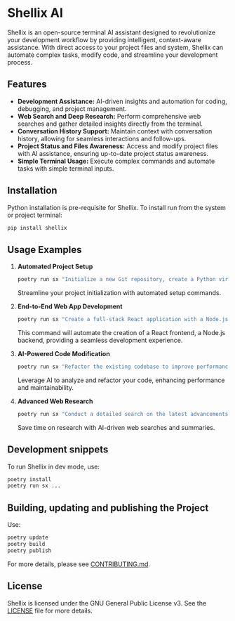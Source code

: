 # Shellix AI

Shellix is an open-source terminal AI assistant designed to revolutionize your development workflow by providing intelligent, context-aware assistance. With direct access to your project files and system, Shellix can automate complex tasks, modify code, and streamline your development process.

## Features

- **Development Assistance:** AI-driven insights and automation for coding, debugging, and project management.
- **Web Search and Deep Research:** Perform comprehensive web searches and gather detailed insights directly from the terminal.
- **Conversation History Support:** Maintain context with conversation history, allowing for seamless interactions and follow-ups.
- **Project Status and Files Awareness:** Access and modify project files with AI assistance, ensuring up-to-date project status awareness.
- **Simple Terminal Usage:** Execute complex commands and automate tasks with simple terminal inputs.

## Installation

Python installation is pre-requisite for Shellix.
To install run from the system or project terminal:

```bash
pip install shellix
```

## Usage Examples

1. **Automated Project Setup**
   ```bash
   poetry run sx "Initialize a new Git repository, create a Python virtual environment, and install Flask"
   ```
   Streamline your project initialization with automated setup commands.

2. **End-to-End Web App Development**
   ```bash
   poetry run sx "Create a full-stack React application with a Node.js backend"
   ```
   This command will automate the creation of a React frontend, a Node.js backend, providing a seamless development experience.

3. **AI-Powered Code Modification**
   ```bash
   poetry run sx "Refactor the existing codebase to improve performance and readability"
   ```
   Leverage AI to analyze and refactor your code, enhancing performance and maintainability.

4. **Advanced Web Research**
   ```bash
   poetry run sx "Conduct a detailed search on the latest advancements in AI and summarize the top three articles. Create CSV file with the list of summaries."
   ```
   Save time on research with AI-driven web searches and summaries.

## Development snippets

To run Shellix in dev mode, use:

```bash
poetry install
poetry run sx ...
```

## Building, updating and publishing the Project

Use:

```bash
poetry update
poetry build
poetry publish
```

For more details, please see [CONTRIBUTING.md](CONTRIBUTING.md).

## License

Shellix is licensed under the GNU General Public License v3. See the [LICENSE](LICENSE) file for more details.
